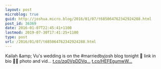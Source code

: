 ```yaml
---
layout: post
microblog: true
guid: http://joshua.micro.blog/2016/01/07/t685064762342924288.html
post_id: 36369
date: 2016-01-07T22:45:41+1100
lastmod: 2019-07-30T17:41:25+1100
type: post
url: /2016/01/07/t685064762342924288.html
---
```

Kailah &amp;amp; Vu's wedding is on the #marriedbyjosh blog tonight 😬 link in bio 🤘🏼 photo and vid… [t.co/zq0VpDDVq...](https://t.co/zq0VpDDVqY) [t.co/HEFEgumwW...](https://t.co/HEFEgumwW6)

